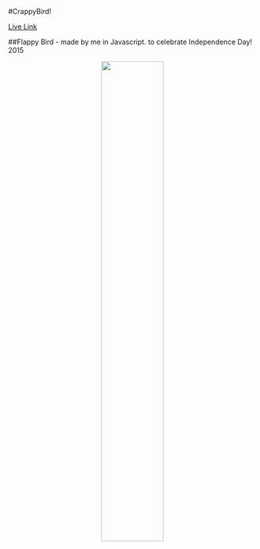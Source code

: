 #CrappyBird! 

<a href="http://crappybird.herokuapp.com">Live Link</a>

##Flappy Bird - made by me in Javascript. to celebrate Independence Day! 2015

<p align="center">
<img src="https://dl.dropboxusercontent.com/u/79106337/crappybird.gif" width="50%">
</p>
